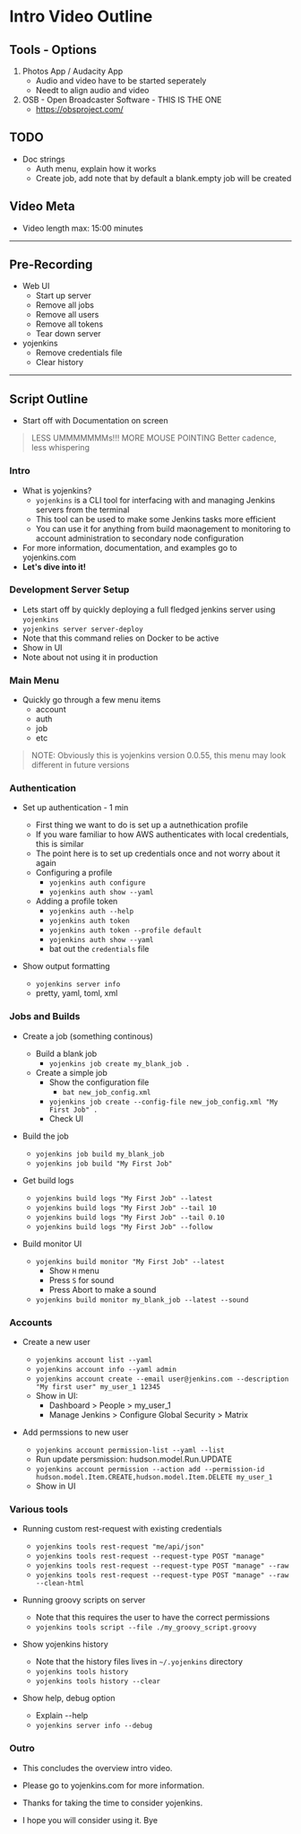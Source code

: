 # Intro Video Outline


## Tools - Options

1. Photos App / Audacity App
   - Audio and video have to be started seperately
   - Needt to align audio and video
2. OSB - Open Broadcaster Software - THIS IS THE ONE
   - https://obsproject.com/


## TODO

- Doc strings
   - Auth menu, explain how it works
   - Create job, add note that by default a blank.empty job will be created


## Video Meta


- Video length max: 15:00 minutes

------------------------------------------------------------------------------------

## Pre-Recording

- Web UI
   - Start up server
   - Remove all jobs
   - Remove all users
   - Remove all tokens
   - Tear down server
- yojenkins
   - Remove credentials file
   - Clear history

------------------------------------------------------------------------------------

## Script Outline

- Start off with Documentation on screen


> LESS UMMMMMMMs!!!
> MORE MOUSE POINTING
> Better cadence, less whispering

### Intro

- What is yojenkins?
   - `yojenkins` is a CLI tool for interfacing with and managing Jenkins servers from the terminal
   - This tool can be used to make some Jenkins tasks more efficient
   - You can use it for anything from build maonagement to monitoring to account administration to secondary node configuration
- For more information, documentation, and examples go to yojenkins.com
- **Let's dive into it!**


### Development Server Setup

- Lets start off by quickly deploying a full fledged jenkins server using `yojenkins`
- `yojenkins server server-deploy`
- Note that this command relies on Docker to be active
- Show in UI
- Note about not using it in production

### Main Menu

- Quickly go through a few menu items
   - account
   - auth
   - job
   - etc

> NOTE: Obviously this is yojenkins version 0.0.55, this menu may look different in future versions


### Authentication

- Set up authentication - 1 min
   - First thing we want to do is set up a autnethication profile
   - If you ware familiar to how AWS authenticates with local credentials, this is similar
   - The point here is to set up credentials once and not worry about it again
   - Configuring a profile
      - `yojenkins auth configure`
      - `yojenkins auth show --yaml`
   - Adding a profile token
      - `yojenkins auth --help`
      - `yojenkins auth token`
      - `yojenkins auth token --profile default`
      - `yojenkins auth show --yaml`
      - bat out the `credentials` file

- Show output formatting
   - `yojenkins server info`
   - pretty, yaml, toml, xml


### Jobs and Builds

- Create a job (something continous)
   - Build a blank job
       - `yojenkins job create my_blank_job .`
   - Create a simple job
      - Show the configuration file
         - `bat new_job_config.xml `
      - `yojenkins job create --config-file new_job_config.xml "My First Job" .`
      - Check UI


- Build the job
   - `yojenkins job build my_blank_job`
   - `yojenkins job build "My First Job"`


- Get build logs
   - `yojenkins build logs "My First Job" --latest`
   - `yojenkins build logs "My First Job" --tail 10`
   - `yojenkins build logs "My First Job" --tail 0.10`
   - `yojenkins build logs "My First Job" --follow`


- Build monitor UI
   - `yojenkins build monitor "My First Job" --latest`
       - Show `H` menu
       - Press `S` for sound
       - Press Abort to make a sound
   - `yojenkins build monitor my_blank_job --latest --sound`


### Accounts

- Create a new user
   - `yojenkins account list --yaml`
   - `yojenkins account info --yaml admin` 
   - `yojenkins account create --email user@jenkins.com --description "My first user" my_user_1 12345`
   - Show in UI:
      - Dashboard > People > my_user_1
      - Manage Jenkins > Configure Global Security > Matrix

- Add permssions to new user
   - `yojenkins account permission-list --yaml --list`
   - Run update persmission: hudson.model.Run.UPDATE
   - ``yojenkins account permission --action add --permission-id hudson.model.Item.CREATE,hudson.model.Item.DELETE my_user_1``
   - Show in UI 


### Various tools

- Running custom rest-request with existing credentials
   - `yojenkins tools rest-request "me/api/json"`
   - `yojenkins tools rest-request --request-type POST "manage"`
   - `yojenkins tools rest-request --request-type POST "manage" --raw`
   - `yojenkins tools rest-request --request-type POST "manage" --raw --clean-html`


- Running groovy scripts on server
    - Note that this requires the user to have the correct permissions
    - `yojenkins tools script --file ./my_groovy_script.groovy`


- Show yojenkins history
    - Note that the history files lives in `~/.yojenkins` directory
    - ``yojenkins tools history``
    - ``yojenkins tools history --clear`` 

- Show help, debug option
   - Explain --help
   - `yojenkins server info --debug`

### Outro

- This concludes the overview intro video.

- Please go to yojenkins.com for more information.

- Thanks for taking the time to consider yojenkins.

- I hope you will consider using it. Bye